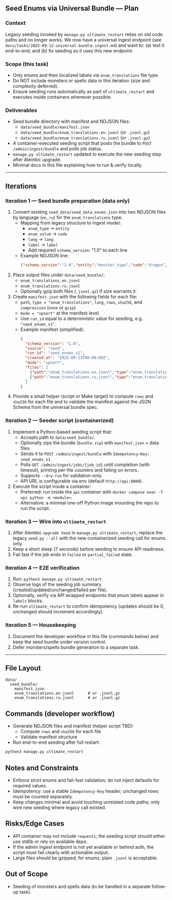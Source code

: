 ## Seed Enums via Universal Bundle — Plan

### Context
Legacy seeding invoked by `manage.py ultimate_restart` relies on old code paths and no longer works. We now have a universal ingest endpoint (see `docs/tasks/2025-09-12-universal-bundle-ingest.md`) and want to: (a) test it end-to-end, and (b) fix seeding so it uses this new endpoint.

### Scope (this task)
- Only enums and their localized labels via `enum_translations` file type.
- Do NOT include monsters or spells data in this iteration (size and complexity deferred).
- Ensure seeding runs automatically as part of `ultimate_restart` and executes inside containers whenever possible.

### Deliverables
- Seed bundle directory with manifest and NDJSON files:
  - `data/seed_bundle/manifest.json`
  - `data/seed_bundle/enum_translations.en.jsonl` (or `.jsonl.gz`)
  - `data/seed_bundle/enum_translations.ru.jsonl` (or `.jsonl.gz`)
- A container-executed seeding script that posts the bundle to `POST /admin/ingest/bundle` and polls job status.
- `manage.py ultimate_restart` updated to execute the new seeding step after Alembic upgrade.
- Minimal docs in this file explaining how to run & verify locally.

---

## Iterations

### Iteration 1 — Seed bundle preparation (data only)
1. Convert existing `seed_data/seed_data_enums.json` into two NDJSON files by language (`en`, `ru`) for the `enum_translations` type.
   - Mapping from legacy structure to ingest model:
     - `enum_type` → `entity`
     - `enum_value` → `code`
     - `lang` → `lang`
     - `label` → `label`
     - Add required `schema_version`: "1.0" to each line
   - Example NDJSON line:
     ```json
     {"schema_version":"1.0","entity":"monster_type","code":"dragon","lang":"ru","label":"Дракон"}
     ```
2. Place output files under `data/seed_bundle/`:
   - `enum_translations.en.jsonl`
   - `enum_translations.ru.jsonl`
   - Optionally gzip both files (`.jsonl.gz`) if size warrants it.
3. Create `manifest.json` with the following fields for each file:
   - `path`, `type = "enum_translations"`, `lang`, `rows`, `sha256`, and `compression` (`none` or `gzip`).
   - `mode = "upsert"` at the manifest level.
   - Use `run_id` equal to a deterministic value for seeding, e.g. `"seed_enums_v1"`.
   - Example manifest (simplified):
     ```json
     {
       "schema_version": "1.0",
       "source": "seed",
       "run_id": "seed_enums_v1",
       "created_at": "2025-09-13T00:00:00Z",
       "mode": "upsert",
       "files": [
         {"path":"enum_translations.en.jsonl","type":"enum_translations","lang":"en","rows":1234,"sha256":"<sha256>","compression":"none"},
         {"path":"enum_translations.ru.jsonl","type":"enum_translations","lang":"ru","rows":1234,"sha256":"<sha256>","compression":"none"}
       ]
     }
     ```
4. Provide a small helper (script or Make target) to compute `rows` and `sha256` for each file and to validate the manifest against the JSON Schema from the universal bundle spec.

### Iteration 2 — Seeder script (containerized)
1. Implement a Python-based seeding script that:
   - Accepts path to `data/seed_bundle/`.
   - Optionally zips the bundle (`bundle.zip`) with `manifest.json` + data files.
   - Sends it to `POST /admin/ingest/bundle` with `Idempotency-Key: seed_enums_v1`.
   - Polls `GET /admin/ingest/jobs/{job_id}` until completion (with timeout), printing per-file counters and failing on errors.
   - Supports `--dry-run` for validation-only.
   - API URL is configurable via env (default `http://api:8000`).
2. Execute the script inside a container:
   - Preferred: run inside the `api` container with `docker compose exec -T api python -m <module>`.
   - Alternative: a minimal one-off Python image mounting the repo to run the script.

### Iteration 3 — Wire into `ultimate_restart`
1. After Alembic `upgrade head` in `manage.py ultimate_restart`, replace the legacy `seed.py --all` with the new containerized seeding call for enums only.
2. Keep a short sleep (7 seconds) before seeding to ensure API readiness.
3. Fail fast if the job ends in `failed` or `partial_failed` state.

### Iteration 4 — E2E verification
1. Run: `python3 manage.py ultimate_restart`.
2. Observe logs of the seeding job summary (created/updated/unchanged/failed per file).
3. Optionally, verify via API wrapped endpoints that enum labels appear in `labels` blocks.
4. Re-run `ultimate_restart` to confirm idempotency (updates should be 0, unchanged should increment accordingly).

### Iteration 5 — Housekeeping
1. Document the developer workflow in this file (commands below) and keep the seed bundle under version control.
2. Defer monsters/spells bundle generation to a separate task.

---

## File Layout
```
data/
  seed_bundle/
    manifest.json
    enum_translations.en.jsonl      # or .jsonl.gz
    enum_translations.ru.jsonl      # or .jsonl.gz
```

## Commands (developer workflow)
- Generate NDJSON files and manifest (helper script TBD):
  - Compute `rows` and `sha256` for each file
  - Validate manifest structure
- Run end-to-end seeding after full restart:
```bash
python3 manage.py ultimate_restart
```

## Notes and Constraints
- Enforce strict enums and fail-fast validation; do not inject defaults for required values.
- Idempotency: use a stable `Idempotency-Key` header; unchanged rows must be counted separately.
- Keep changes minimal and avoid touching unrelated code paths; only wire new seeding where legacy call existed.

## Risks/Edge Cases
- API container may not include `requests`; the seeding script should either use stdlib or rely on available deps.
- If the admin ingest endpoint is not yet available or behind auth, the script must fail clearly with actionable output.
- Large files should be gzipped; for enums, plain `.jsonl` is acceptable.

## Out of Scope
- Seeding of monsters and spells data (to be handled in a separate follow-up task).


